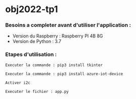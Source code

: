 # obj2022-tp1

### Besoins a completer avant d'utiliser l'application :
- Version du Raspberry : Raspberry PI 4B 8G
- Version de Python : 3.7

### Etapes d'utilisation :

```
Executer la commande : pip3 install tkinter
```
```
Executer la commande : pip3 install azure-iot-device
```
```
Activer i2c
```
```
Executer le fichier : app.py
```